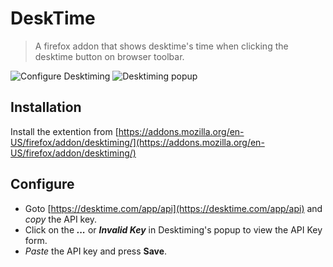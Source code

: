 # DeskTime
> A firefox addon that shows desktime's time when clicking the desktime button on browser toolbar.

![Configure Desktiming](https://i.imgur.com/lc4THEP.jpg)
![Desktiming popup](https://i.imgur.com/Suhcm2S.jpg)

## Installation 
Install the extention from [https://addons.mozilla.org/en-US/firefox/addon/desktiming/](https://addons.mozilla.org/en-US/firefox/addon/desktiming/)

## Configure
 * Goto [https://desktime.com/app/api](https://desktime.com/app/api) and *copy* the API key.
 * Click on the ***...*** or ***Invalid Key*** in Desktiming's popup to view the API Key form.
 * *Paste* the API key and press **Save**.